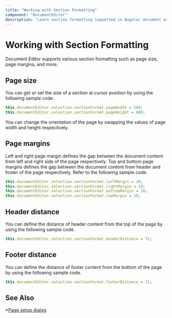 ```yaml
---
title: "Working with Section Formatting"
component: "DocumentEditor"
description: "Learn section formatting supported in Angular document editor like page size and margins, and how to customize it."
---
```


# Working with Section Formatting

Document Editor supports various section formatting such as page size, page margins, and more.

## Page size

You can get or set the size of a section at cursor position by using the following sample code.

```typescript
this.documentEditor.selection.sectionFormat.pageWidth = 500;
this.documentEditor.selection.sectionFormat.pageHeight = 600;
```

You can change the orientation of the page by swapping the values of page width and height respectively.

## Page margins

Left and right page margin defines the gap between the document content from left and right side of the page respectively. Top and bottom page margins defines the gap between the document content from header and footer of the page respectively.
Refer to the following sample code.

```typescript
this.documentEditor.selection.sectionFormat.leftMargin = 10;
this.documentEditor.selection.sectionFormat.rightMargin = 10;
this.documentEditor.selection.sectionFormat.bottomMargin = 10;
this.documentEditor.selection.sectionFormat.topMargin = 10;
```

## Header distance

You can define the distance of header content from the top of the page by using the following sample code.

```typescript
this.documentEditor.selection.sectionFormat.headerDistance = 72;
```

## Footer distance

You can define the distance of footer content from the bottom of the page by using the following sample code.

```typescript
this.documentEditor.selection.sectionFormat.footerDistance = 72;
```

## See Also

*[Page setup dialog](../document-editor/dialog#page-setup-dialog)